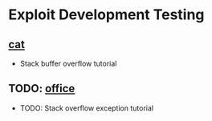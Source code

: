 
# Exploit Development Testing

## [cat](cat)

* Stack buffer overflow tutorial

## TODO: [office](office)

* TODO: Stack overflow exception tutorial

